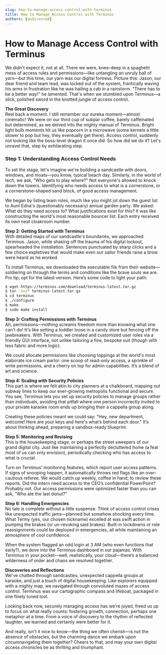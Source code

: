 ```yaml
---
slug: how-to-manage-access-control-with-terminus
title: How to Manage Access Control with Terminus
authors: [undirected]
---
```



# How to Manage Access Control with Terminus

We didn't expect it, not at all. There we were, knee-deep in a spaghetti mess of access rules and permissions—like untangling an unruly ball of yarn—but this time, our yarn was our digital fortress. Picture this: Jason, our dear friend and team lead, was locked out of the system, frantically waving his arms in frustration like he was hailing a cab in a rainstorm. "There has to be a better way!" he lamented. That's when we stumbled upon Terminus—a slick, polished sword in the knotted jungle of access control.

**The Great Discovery**  
Reel back a moment. I still remember our eureka moment—almost cinematic! We were on our third cup of subpar coffee, barely caffeinated but determined, as we delved into the mighty manual of Terminus. Bright light bulb moments hit us like popcorn in a microwave (some kernels a little slower to pop but hey, they eventually get there). Access control, suddenly not looking like the boss-level dragon it once did. So how did we do it? Let's unravel that, step by exhilarating step.

### Step 1: Understanding Access Control Needs

To set the stage, let's imagine we're building a sandcastle with doors, windows, and moats—you know, typical beach day. Similarly, in the world of tech, we ask, "Who gets to play where?" Not everyone's allowed to knock down the towers. Identifying who needs access to what is a cornerstone, or a cornerstone-shaped sand block, of good access management.

We began by listing team roles, much like you might jot down the guest list to Aunt Edna's (questionably necessary) annual garden party. We asked: What do they need access to? What justifications exist for this? It was like constructing the world's most reasonable bouncer list. Each entry received its own neat cloakroom number.

**Step 2: Getting Started with Terminus**  
With detailed maps of our sandcastle's boundaries, we approached Terminus. Jason, while shaking off the trauma of his digital lockout, spearheaded the installation. Sentences punctuated by sharp clicks and a few choice expletives that would make even our sailor friends raise a brow were heard as he worked.

To install Terminus, we downloaded the executable file from their website—soldiering on through the terms and conditions like the brave souls we are. Pro tip; opt for the latest version. Here’s some code to light your path:

```bash
$ wget https://terminus.com/download/terminus-latest.tar.gz
$ tar -xvzf terminus-latest.tar.gz
$ cd terminus
$ ./configure
$ make
$ sudo make install
```

**Step 3: Crafting Permissions with Terminus**  
Ah, permissions—nothing screams freedom more than knowing what one can't do! It's like setting a toddler loose in a candy store but fencing off the jawbreakers. With Terminus, we created and customized user roles via a friendly GUI interface, not unlike tailoring a fine, bespoke suit (though with less fabric and more logic).

We could allocate permissions like choosing toppings at the world's most elaborate ice cream parlor: one scoop of read-only access, a sprinkle of write permissions, and a cherry on top for admin capabilities. It’s a blend of art and science.

**Step 4: Scaling with Security Policies**  
This part is where we felt akin to city planners at a chalkboard, mapping out subway lines to keep our ever-growing metropolis functional and secure. You see, Terminus lets you set up security policies to manage groups rather than individuals, avoiding that pitfall where one person incorrectly invited to your private karaoke room ends up bringing their a cappella group along.

Creating these policies meant we could say: "Hey, new department, welcome! Here are your keys and here's what’s behind each door." It’s about thinking ahead, preparing a sandbox-ready blueprint.

**Step 5: Monitoring and Revising**  
This is the housekeeping stage, or perhaps the street sweepers of our grand digital city. Just like maintaining a perfectly decluttered home (a feat most of us can only envision), periodically checking who has access to what is crucial.

Turn on Terminus' monitoring features, which report user access patterns. If signs of snooping happen, it automatically throws red flags like an over-cautious referee. We would catch up weekly, coffee in hand, to review these reports. Did the intern need access to the CEO’s confidential PowerPoint? Probably not. Our access permissions were optimized faster than you can ask, "Who ate the last donut?"

**Step 6: Handling Emergencies**  
No tale is complete without a little suspense. Think of access control crises like unexpected traffic jams—planned but somehow shocking every time. What Termy (yes, our chosen nickname) excelled at was swift action in pumping the brakes (or un-revoking said brakes). Built-in lockdowns or role reassignments could be deployed in emergencies, all while maintaining an atmosphere of cool confidence. 

When the system flagged an odd login at 3 AM (who even functions that early?), we dove into the Terminus dashboard in our pajamas. With Terminus in your pocket—well, realistically, your cloud—there’s a balanced wilderness of order and chaos we resolved together.

**Discoveries and Reflections**  
We've chatted through sandcastles, unexpected cappella groups at karaoke, and just a touch of digital housekeeping. Like explorers equipped with a mighty map, we navigated through convoluted mazes of access control. Terminus was our cartographic compass and lifeboat, packaged in one finely tuned tool.

Looking back now, securely managing access has we're joyed, freed us up to focus on what really counts: fostering growth, connection, perhaps one metaphor at a time. From a voice of discovery to the rhythm of reflected laughter, we learned and certainly were better for it.

And really, isn't it nice to know—the thing we often cherish—is not the absence of obstacles, but the charming dance we embark upon circumnavigating them together? Cheers to that, and may your own digital access chronicles be as thrilling and triumphant.